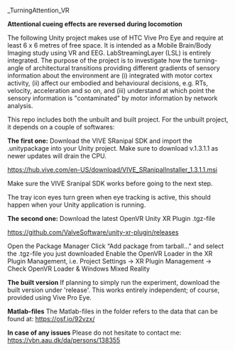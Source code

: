 _TurningAttention_VR

<b>Attentional cueing effects are reversed during locomotion</b>

The following Unity project makes use of HTC Vive Pro Eye and require at least 6 x 6 metres of free space. It is intended as a Mobile Brain/Body Imaging study using VR and EEG. LabStreamingLayer (LSL) is entirely integrated.
The purpose of the project is to investigate how the turning-angle of architectural transitions providing different gradients of sensory information about the environment are (i) integrated with motor cortex activity, (ii) affect our embodied and behavioural decisions, e.g. RTs, velocity, acceleration and so on, and (iii) understand at which point the sensory information is "contaminated" by motor information by network analysis.

This repo includes both the unbuilt and built project. For the unbuilt project, it depends on a couple of softwares:

<b>The first one:</b>
Download the VIVE SRanipal SDK and import the .unitypackage into your Unity project. Make sure to download v.1.3.1.1 as newer updates will drain the CPU.

https://hub.vive.com/en-US/download/VIVE_SRanipalInstaller_1.3.1.1.msi

Make sure the VIVE Sranipal SDK works before going to the next step.

The tray icon eyes turn green when eye tracking is active, this should happen when your Unity application is running.

<b>The second one:</b>
Download the latest OpenVR Unity XR Plugin .tgz-file

https://github.com/ValveSoftware/unity-xr-plugin/releases

Open the Package Manager
Click “Add package from tarball…" and select the .tgz-file you just downloaded
Enable the OpenVR Loader in the XR Plugin Management, i.e. Project Settings -> XR Plugin Management -> Check OpenVR Loader & Windows Mixed Reality

<b>The built version</b>
If planning to simply run the experiment, download the built version under 'release'. This works entirely independent; of course, provided using Vive Pro Eye.

<b>Matlab-files</b>
The Matlab-files in the folder refers to the data that can be found at: https://osf.io/92vzx/

<b>In case of any issues</b>
Please do not hesitate to contact me:
https://vbn.aau.dk/da/persons/138355
